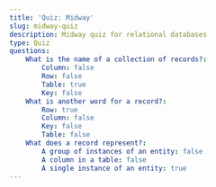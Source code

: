 ```yaml
---
title: 'Quiz: Midway'
slug: midway-quiz
description: Midway quiz for relational databases
type: Quiz
questions:
    What is the name of a collection of records?:
        Column: false
        Row: false
        Table: true
        Key: false
    What is another word for a record?:
        Row: true
        Column: false
        Key: false
        Table: false
    What does a record represent?:
        A group of instances of an entity: false
        A column in a table: false
        A single instance of an entity: true
---
```

